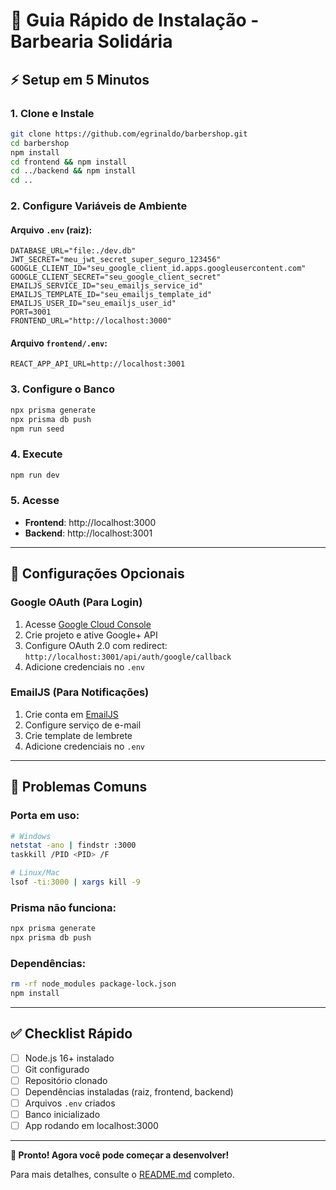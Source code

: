 # 🚀 Guia Rápido de Instalação - Barbearia Solidária

## ⚡ Setup em 5 Minutos

### 1. Clone e Instale
```bash
git clone https://github.com/egrinaldo/barbershop.git
cd barbershop
npm install
cd frontend && npm install
cd ../backend && npm install
cd ..
```

### 2. Configure Variáveis de Ambiente

#### Arquivo `.env` (raiz):
```env
DATABASE_URL="file:./dev.db"
JWT_SECRET="meu_jwt_secret_super_seguro_123456"
GOOGLE_CLIENT_ID="seu_google_client_id.apps.googleusercontent.com"
GOOGLE_CLIENT_SECRET="seu_google_client_secret"
EMAILJS_SERVICE_ID="seu_emailjs_service_id"
EMAILJS_TEMPLATE_ID="seu_emailjs_template_id"
EMAILJS_USER_ID="seu_emailjs_user_id"
PORT=3001
FRONTEND_URL="http://localhost:3000"
```

#### Arquivo `frontend/.env`:
```env
REACT_APP_API_URL=http://localhost:3001
```

### 3. Configure o Banco
```bash
npx prisma generate
npx prisma db push
npm run seed
```

### 4. Execute
```bash
npm run dev
```

### 5. Acesse
- **Frontend**: http://localhost:3000
- **Backend**: http://localhost:3001

---

## 🔧 Configurações Opcionais

### Google OAuth (Para Login)
1. Acesse [Google Cloud Console](https://console.cloud.google.com/)
2. Crie projeto e ative Google+ API
3. Configure OAuth 2.0 com redirect: `http://localhost:3001/api/auth/google/callback`
4. Adicione credenciais no `.env`

### EmailJS (Para Notificações)
1. Crie conta em [EmailJS](https://www.emailjs.com/)
2. Configure serviço de e-mail
3. Crie template de lembrete
4. Adicione credenciais no `.env`

---

## 🚨 Problemas Comuns

### Porta em uso:
```bash
# Windows
netstat -ano | findstr :3000
taskkill /PID <PID> /F

# Linux/Mac
lsof -ti:3000 | xargs kill -9
```

### Prisma não funciona:
```bash
npx prisma generate
npx prisma db push
```

### Dependências:
```bash
rm -rf node_modules package-lock.json
npm install
```

---

## ✅ Checklist Rápido

- [ ] Node.js 16+ instalado
- [ ] Git configurado
- [ ] Repositório clonado
- [ ] Dependências instaladas (raiz, frontend, backend)
- [ ] Arquivos `.env` criados
- [ ] Banco inicializado
- [ ] App rodando em localhost:3000

---

**🎉 Pronto! Agora você pode começar a desenvolver!**

Para mais detalhes, consulte o [README.md](./README.md) completo.